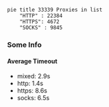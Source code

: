 
```mermaid
pie title 33339 Proxies in list
    "HTTP" : 22384
    "HTTPS": 4672
    "SOCKS" : 9845
```

### Some Info
#### Average Timeout

- mixed: 2.9s
- http: 1.4s
- https: 8.6s
- socks: 6.5s